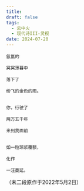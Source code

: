 ```yaml
---
title: 
draft: false
tags:
  - 云中火
  - 现代诗III-灵视
date: 2024-07-20
---
```


	
	氤氲的
	
	冥冥薄暮中
	
	落下了
	
	纷飞的金色的雨。
	
	
	你，行驶了
	
	两万五千年
	
	来到我面前
	
	
	如一粒琼浆覆额，
	
	化作
	
	一汪蔓延。
	


（末二段原作于2022年5月2日）